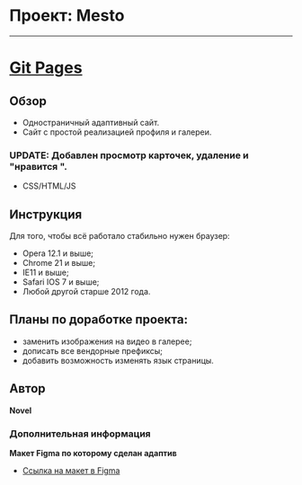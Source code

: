  # Проект: Mesto
------
# [Git Pages](https://barahbabah.github.io/mesto/)
## Обзор
* Одностраничный адаптивный сайт.
* Сайт с простой реализацией профиля и галереи.
### UPDATE: Добавлен просмотр карточек, удаление и "нравится ".
* CSS/HTML/JS
## Инструкция
Для того, чтобы всё работало стабильно нужен браузер:
* Opera 12.1 и выше;
* Chrome 21 и выше;
* IE11 и выше;
* Safari IOS 7 и выше;
* Любой другой старше 2012 года.
## Планы по доработке проекта:
* заменить изображения на видео в галерее;
* дописать все вендорные префиксы;
* добавить возможность изменять язык страницы.
## Автор
**Novel**  
### Дополнительная информация
**Макет Figma по которому сделан адаптив**
* [Ссылка на макет в Figma](https://www.figma.com/file/2cn9N9jSkmxD84oJik7xL7/JavaScript.-Sprint-4?node-id=28212%3A2&t=veuacAaeVtoYftEC-0)
